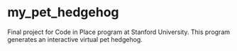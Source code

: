 # my_pet_hedgehog
Final project for Code in Place program at Stanford University. This program generates an interactive virtual pet hedgehog.
